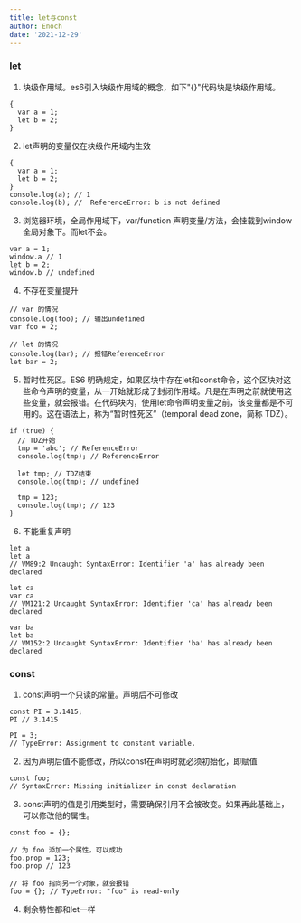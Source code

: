 ```yaml
---
title: let与const
author: Enoch
date: '2021-12-29'
---
```


### let 
1. 块级作用域。es6引入块级作用域的概念，如下"{}"代码块是块级作用域。
```
{
  var a = 1;
  let b = 2;
}
```
2. let声明的变量仅在块级作用域内生效
```
{
  var a = 1;
  let b = 2;
}
console.log(a); // 1
console.log(b); //  ReferenceError: b is not defined
```
3. 浏览器环境，全局作用域下，var/function 声明变量/方法，会挂载到window全局对象下。而let不会。
```
var a = 1;
window.a // 1
let b = 2;
window.b // undefined
```
4. 不存在变量提升
```
// var 的情况
console.log(foo); // 输出undefined
var foo = 2;

// let 的情况
console.log(bar); // 报错ReferenceError
let bar = 2;

```
5. 暂时性死区。ES6 明确规定，如果区块中存在let和const命令，这个区块对这些命令声明的变量，从一开始就形成了封闭作用域。凡是在声明之前就使用这些变量，就会报错。在代码块内，使用let命令声明变量之前，该变量都是不可用的。这在语法上，称为“暂时性死区”（temporal dead zone，简称 TDZ）。
```
if (true) {
  // TDZ开始
  tmp = 'abc'; // ReferenceError
  console.log(tmp); // ReferenceError

  let tmp; // TDZ结束
  console.log(tmp); // undefined

  tmp = 123;
  console.log(tmp); // 123
}
```
6. 不能重复声明
```
let a
let a
// VM89:2 Uncaught SyntaxError: Identifier 'a' has already been declared

let ca
var ca
// VM121:2 Uncaught SyntaxError: Identifier 'ca' has already been declared

var ba
let ba
// VM152:2 Uncaught SyntaxError: Identifier 'ba' has already been declared
```

### const
1. const声明一个只读的常量。声明后不可修改
```
const PI = 3.1415;
PI // 3.1415

PI = 3;
// TypeError: Assignment to constant variable.
```
2. 因为声明后值不能修改，所以const在声明时就必须初始化，即赋值
```
const foo;
// SyntaxError: Missing initializer in const declaration

```
3. const声明的值是引用类型时，需要确保引用不会被改变。如果再此基础上，可以修改他的属性。
```
const foo = {};

// 为 foo 添加一个属性，可以成功
foo.prop = 123;
foo.prop // 123

// 将 foo 指向另一个对象，就会报错
foo = {}; // TypeError: "foo" is read-only
```
4. 剩余特性都和let一样